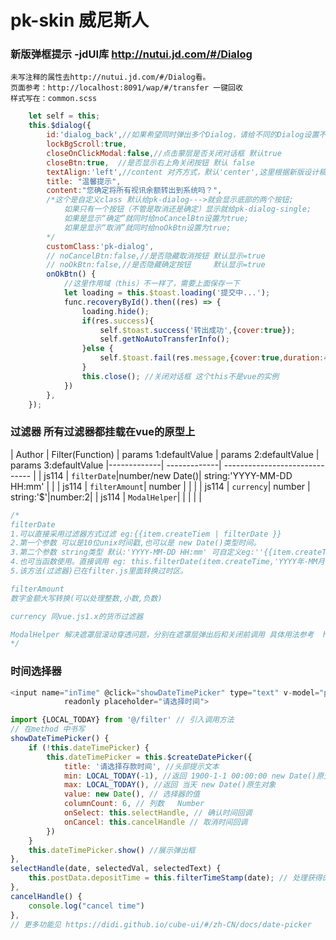 # pk-skin 威尼斯人

### 新版弹框提示 -jdUI库  http://nutui.jd.com/#/Dialog
    
    未写注释的属性去http://nutui.jd.com/#/Dialog看。
    页面参考：http://localhost:8091/wap/#/transfer 一键回收
    样式写在：common.scss

```js
    let self = this;
    this.$dialog({
        id:'dialog_back',//如果希望同时弹出多个Dialog，请给不同的Dialog设置不同的id。
        lockBgScroll:true,
        closeOnClickModal:false,//点击蒙层是否关闭对话框 默认true
        closeBtn:true,  //是否显示右上角关闭按钮 默认 false
        textAlign:'left',//content 对齐方式，默认'center',这里根据新版设计稿需要给'left'
        title: "温馨提示",
        content:"您确定将所有视讯余额转出到系统吗？",
        /*这个是自定义class 默认给pk-dialog--->就会显示底部的两个按钮;
            如果只有一个按钮（不管是取消还是确定）显示就给pk-dialog-single;
            如果是显示“确定”就同时给noCancelBtn设置为true;
            如果是显示“取消”就同时给noOkBtn设置为true;
        */
        customClass:'pk-dialog',
        // noCancelBtn:false,//是否隐藏取消按钮 默认显示=true 
        // noOkBtn:false,//是否隐藏确定按钮     默认显示=true
        onOkBtn() {
            //这里作用域（this）不一样了，需要上面保存一下
            let loading = this.$toast.loading('提交中...');
            func.recoveryById().then((res) => {
                loading.hide();
                if(res.success){
                    self.$toast.success('转出成功',{cover:true});
                    self.getNoAutoTransferInfo();
                }else {
                    self.$toast.fail(res.message,{cover:true,duration:4000});
                }
                this.close(); //关闭对话框 这个this不是vue的实例
            })
        },
    });

```

### 过滤器 所有过滤器都挂载在vue的原型上

|  Author  |  Filter(Function)  | params 1:defaultValue   | params 2:defaultValue | params 3:defaultValue 
|-------------| -------------| ------------------------------ |
|  js114   | `filterDate`|number/new Date()| string:'YYYY-MM-DD HH:mm' | |
|  js114   | `filterAmount`| number | | |
|  js114   | `currency`| number | string:'$'|number:2|
|  js114   | `ModalHelper`|  | | | |

```js
/*
filterDate
1.可以直接采用过滤器方式过滤 eg:{{item.createTiem | filterDate }}
2.第一个参数 可以是10位unix时间戳,也可以是 new Date()类型时间。
3.第二个参数 string类型 默认:'YYYY-MM-DD HH:mm' 可自定义eg:''{{item.createTiem | filterDate('YYYY年-MM月-DD日 HH时-mm分') }}
4.也可当函数使用。直接调用 eg: this.filterDate(item.createTime,'YYYY年-MM月-DD日 HH时-mm分');
5.该方法(过滤器)已在filter.js里面转换过时区。

filterAmount
数字金额大写转换(可以处理整数,小数,负数)

currency 同vue.js1.x的货币过滤器

ModalHelper 解决遮罩层滚动穿透问题，分别在遮罩层弹出后和关闭前调用 具体用法参考  http://localhost:8091/wap/#/ transfer 多钱包-设置快速转入弹框
*/
```

### 时间选择器
```js
<input name="inTime" @click="showDateTimePicker" type="text" v-model="postData.depositTime"
            readonly placeholder="请选择时间">

import {LOCAL_TODAY} from '@/filter' // 引入调用方法
// 在method 中书写
showDateTimePicker() {
    if (!this.dateTimePicker) {
        this.dateTimePicker = this.$createDatePicker({
            title: '请选择存款时间', //头部提示文本
            min: LOCAL_TODAY(-1), //返回 1900-1-1 00:00:00 new Date()原生对象
            max: LOCAL_TODAY(), //返回 当天 new Date()原生对象
            value: new Date(), // 选择器的值
            columnCount: 6, // 列数	Number
            onSelect: this.selectHandle, // 确认时间回调
            onCancel: this.cancelHandle // 取消时间回调
        })
    }
    this.dateTimePicker.show() //展示弹出框
},
selectHandle(date, selectedVal, selectedText) {
    this.postData.depositTime = this.filterTimeStamp(date); // 处理获得的时间
},
cancelHandle() {
    console.log("cancel time")
},
// 更多功能见 https://didi.github.io/cube-ui/#/zh-CN/docs/date-picker
```